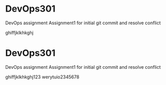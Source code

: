 # DevOps301

DevOps assignment
Assignment1 for initial git commit and resolve conflict

ghiffjklkhkghj
# DevOps301

DevOps assignment
Assignment1 for initial git commit and resolve conflict

ghiffjklkhkghj123
werytuio2345678
